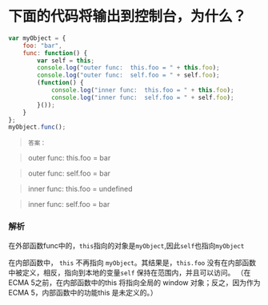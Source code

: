 # 下面的代码将输出到控制台，为什么？<i class='iconS'></i><i class='iconS'></i><i class='iconS'></i>

```js
var myObject = {
    foo: "bar",
    func: function() {
        var self = this;
        console.log("outer func:  this.foo = " + this.foo);
        console.log("outer func:  self.foo = " + self.foo);
        (function() {
            console.log("inner func:  this.foo = " + this.foo);
            console.log("inner func:  self.foo = " + self.foo);
        }());
    }
};
myObject.func();
```

> `答案：`

> outer func:  this.foo = bar

> outer func:  self.foo = bar

> inner func:  this.foo = undefined

> inner func:  self.foo = bar

### 解析

在外部函数func中的，`this`指向的对象是`myObject`,因此`self`也指向`myObject`

在内部函数中， `this` 不再指向 `myObject`。其结果是，`this.foo` 没有在内部函数中被定义，相反，指向到本地的变量`self` 保持在范围内，并且可以访问。 （在ECMA 5之前，在内部函数中的this 将指向全局的 window 对象；反之，因为作为ECMA 5，内部函数中的功能this 是未定义的。）



